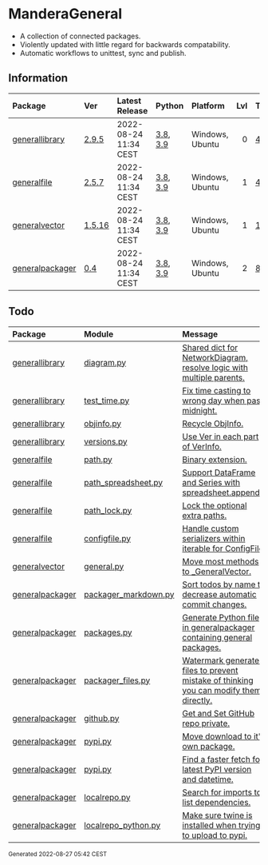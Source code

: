 # ManderaGeneral
 - A collection of connected packages.
 - Violently updated with little regard for backwards compatability.
 - Automatic workflows to unittest, sync and publish.

## Information
| Package                                                              | Ver                                               | Latest Release        | Python                                                                                                                   | Platform        |   Lvl | Todo                                                        | Tests   |
|:---------------------------------------------------------------------|:--------------------------------------------------|:----------------------|:-------------------------------------------------------------------------------------------------------------------------|:----------------|------:|:------------------------------------------------------------|:--------|
| [generallibrary](https://github.com/ManderaGeneral/generallibrary)   | [2.9.5](https://pypi.org/project/generallibrary/) | 2022-08-24 11:34 CEST | [3.8](https://www.python.org/downloads/release/python-380/), [3.9](https://www.python.org/downloads/release/python-390/) | Windows, Ubuntu |     0 | [4](https://github.com/ManderaGeneral/generallibrary#Todo)  | 94.9 %  |
| [generalfile](https://github.com/ManderaGeneral/generalfile)         | [2.5.7](https://pypi.org/project/generalfile/)    | 2022-08-24 11:34 CEST | [3.8](https://www.python.org/downloads/release/python-380/), [3.9](https://www.python.org/downloads/release/python-390/) | Windows, Ubuntu |     1 | [4](https://github.com/ManderaGeneral/generalfile#Todo)     | 83.9 %  |
| [generalvector](https://github.com/ManderaGeneral/generalvector)     | [1.5.16](https://pypi.org/project/generalvector/) | 2022-08-24 11:34 CEST | [3.8](https://www.python.org/downloads/release/python-380/), [3.9](https://www.python.org/downloads/release/python-390/) | Windows, Ubuntu |     1 | [1](https://github.com/ManderaGeneral/generalvector#Todo)   | 100 %   |
| [generalpackager](https://github.com/ManderaGeneral/generalpackager) | [0.4](https://pypi.org/project/generalpackager/)  | 2022-08-24 11:34 CEST | [3.8](https://www.python.org/downloads/release/python-380/), [3.9](https://www.python.org/downloads/release/python-390/) | Windows, Ubuntu |     2 | [8](https://github.com/ManderaGeneral/generalpackager#Todo) | 57.4 %  |

## Todo
| Package                                                              | Module                                                                                                                                                      | Message                                                                                                                                                                                                  |
|:---------------------------------------------------------------------|:------------------------------------------------------------------------------------------------------------------------------------------------------------|:---------------------------------------------------------------------------------------------------------------------------------------------------------------------------------------------------------|
| [generallibrary](https://github.com/ManderaGeneral/generallibrary)   | <a href='https://github.com/ManderaGeneral/generallibrary/blob/master/generallibrary/diagram.py#L1'>diagram.py</a>                                          | <a href='https://github.com/ManderaGeneral/generallibrary/blob/master/generallibrary/diagram.py#L436'>Shared dict for NetworkDiagram, resolve logic with multiple parents.</a>                           |
| [generallibrary](https://github.com/ManderaGeneral/generallibrary)   | <a href='https://github.com/ManderaGeneral/generallibrary/blob/master/generallibrary/test/test_time.py#L1'>test_time.py</a>                                 | <a href='https://github.com/ManderaGeneral/generallibrary/blob/master/generallibrary/test/test_time.py#L33'>Fix time casting to wrong day when past midnight.</a>                                        |
| [generallibrary](https://github.com/ManderaGeneral/generallibrary)   | <a href='https://github.com/ManderaGeneral/generallibrary/blob/master/generallibrary/objinfo/objinfo.py#L1'>objinfo.py</a>                                  | <a href='https://github.com/ManderaGeneral/generallibrary/blob/master/generallibrary/objinfo/objinfo.py#L24'>Recycle ObjInfo.</a>                                                                        |
| [generallibrary](https://github.com/ManderaGeneral/generallibrary)   | <a href='https://github.com/ManderaGeneral/generallibrary/blob/master/generallibrary/versions.py#L1'>versions.py</a>                                        | <a href='https://github.com/ManderaGeneral/generallibrary/blob/master/generallibrary/versions.py#L18'>Use Ver in each part of VerInfo.</a>                                                               |
| [generalfile](https://github.com/ManderaGeneral/generalfile)         | <a href='https://github.com/ManderaGeneral/generalfile/blob/master/generalfile/path.py#L1'>path.py</a>                                                      | <a href='https://github.com/ManderaGeneral/generalfile/blob/master/generalfile/path.py#L27'>Binary extension.</a>                                                                                        |
| [generalfile](https://github.com/ManderaGeneral/generalfile)         | <a href='https://github.com/ManderaGeneral/generalfile/blob/master/generalfile/optional_dependencies/path_spreadsheet.py#L1'>path_spreadsheet.py</a>        | <a href='https://github.com/ManderaGeneral/generalfile/blob/master/generalfile/optional_dependencies/path_spreadsheet.py#L112'>Support DataFrame and Series with spreadsheet.append()</a>                |
| [generalfile](https://github.com/ManderaGeneral/generalfile)         | <a href='https://github.com/ManderaGeneral/generalfile/blob/master/generalfile/path_bases/path_lock.py#L1'>path_lock.py</a>                                 | <a href='https://github.com/ManderaGeneral/generalfile/blob/master/generalfile/path_bases/path_lock.py#L12'>Lock the optional extra paths.</a>                                                           |
| [generalfile](https://github.com/ManderaGeneral/generalfile)         | <a href='https://github.com/ManderaGeneral/generalfile/blob/master/generalfile/configfile.py#L1'>configfile.py</a>                                          | <a href='https://github.com/ManderaGeneral/generalfile/blob/master/generalfile/configfile.py#L107'>Handle custom serializers within iterable for ConfigFile.</a>                                         |
| [generalvector](https://github.com/ManderaGeneral/generalvector)     | <a href='https://github.com/ManderaGeneral/generalvector/blob/master/generalvector/general.py#L1'>general.py</a>                                            | <a href='https://github.com/ManderaGeneral/generalvector/blob/master/generalvector/general.py#L7'>Move most methods to _GeneralVector.</a>                                                               |
| [generalpackager](https://github.com/ManderaGeneral/generalpackager) | <a href='https://github.com/ManderaGeneral/generalpackager/blob/master/generalpackager/packager_markdown.py#L1'>packager_markdown.py</a>                    | <a href='https://github.com/ManderaGeneral/generalpackager/blob/master/generalpackager/packager_markdown.py#L70'>Sort todos by name to decrease automatic commit changes.</a>                            |
| [generalpackager](https://github.com/ManderaGeneral/generalpackager) | <a href='https://github.com/ManderaGeneral/generalpackager/blob/master/generalpackager/other/packages.py#L1'>packages.py</a>                                | <a href='https://github.com/ManderaGeneral/generalpackager/blob/master/generalpackager/other/packages.py#L10'>Generate Python file in generalpackager containing general packages.</a>                   |
| [generalpackager](https://github.com/ManderaGeneral/generalpackager) | <a href='https://github.com/ManderaGeneral/generalpackager/blob/master/generalpackager/packager_files.py#L1'>packager_files.py</a>                          | <a href='https://github.com/ManderaGeneral/generalpackager/blob/master/generalpackager/packager_files.py#L43'>Watermark generated files to prevent mistake of thinking you can modify them directly.</a> |
| [generalpackager](https://github.com/ManderaGeneral/generalpackager) | <a href='https://github.com/ManderaGeneral/generalpackager/blob/master/generalpackager/api/github.py#L1'>github.py</a>                                      | <a href='https://github.com/ManderaGeneral/generalpackager/blob/master/generalpackager/api/github.py#L15'>Get and Set GitHub repo private.</a>                                                           |
| [generalpackager](https://github.com/ManderaGeneral/generalpackager) | <a href='https://github.com/ManderaGeneral/generalpackager/blob/master/generalpackager/api/pypi.py#L1'>pypi.py</a>                                          | <a href='https://github.com/ManderaGeneral/generalpackager/blob/master/generalpackager/api/pypi.py#L12'>Move download to it's own package.</a>                                                           |
| [generalpackager](https://github.com/ManderaGeneral/generalpackager) | <a href='https://github.com/ManderaGeneral/generalpackager/blob/master/generalpackager/api/pypi.py#L1'>pypi.py</a>                                          | <a href='https://github.com/ManderaGeneral/generalpackager/blob/master/generalpackager/api/pypi.py#L66'>Find a faster fetch for latest PyPI version and datetime.</a>                                    |
| [generalpackager](https://github.com/ManderaGeneral/generalpackager) | <a href='https://github.com/ManderaGeneral/generalpackager/blob/master/generalpackager/api/localrepo/base/localrepo.py#L1'>localrepo.py</a>                 | <a href='https://github.com/ManderaGeneral/generalpackager/blob/master/generalpackager/api/localrepo/base/localrepo.py#L19'>Search for imports to list dependencies.</a>                                 |
| [generalpackager](https://github.com/ManderaGeneral/generalpackager) | <a href='https://github.com/ManderaGeneral/generalpackager/blob/master/generalpackager/api/localrepo/python/localrepo_python.py#L1'>localrepo_python.py</a> | <a href='https://github.com/ManderaGeneral/generalpackager/blob/master/generalpackager/api/localrepo/python/localrepo_python.py#L45'>Make sure twine is installed when trying to upload to pypi.</a>     |

<sup>
Generated 2022-08-27 05:42 CEST
</sup>
